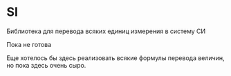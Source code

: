 # SI
Библиотека для перевода всяких единиц измерения в систему СИ

Пока не готова

Еще хотелось бы здесь реализовать всякие формулы перевода величин, но пока здесь очень сыро.
